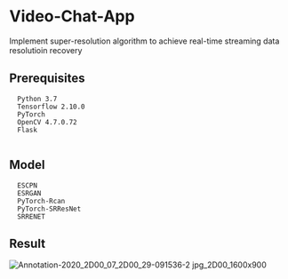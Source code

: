 # Video-Chat-App
Implement super-resolution algorithm to achieve real-time streaming data resolutioin recovery

## Prerequisites
```
  Python 3.7
  Tensorflow 2.10.0
  PyTorch
  OpenCV 4.7.0.72
  Flask
  
```

## Model
```
  ESCPN
  ESRGAN
  PyTorch-Rcan
  PyTorch-SRResNet
  SRRENET
```

## Result
![Annotation-2020_2D00_07_2D00_29-091536-2 jpg_2D00_1600x900](https://github.com/Kaiwei0323/Video-Chat-App-with-Image-Enhancement/assets/91507316/e0c9b52a-fd6f-403f-9aee-de6d784403f0)


